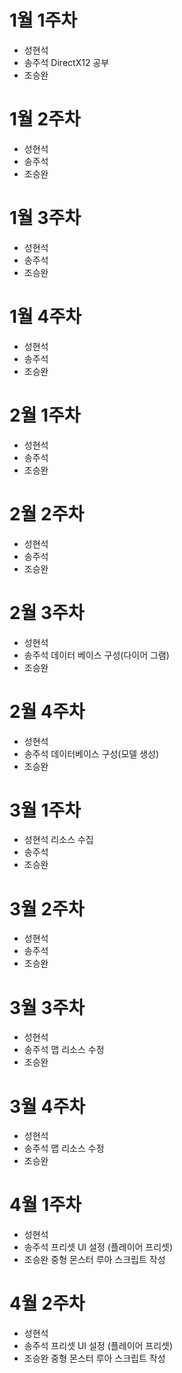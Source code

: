 # 1월 1주차
- 성현석	
- 송주석	DirectX12 공부
- 조승완

# 1월 2주차
- 성현석	
- 송주석	
- 조승완	

# 1월 3주차
- 성현석	
- 송주석	
- 조승완	

# 1월 4주차
- 성현석	
- 송주석	
- 조승완

# 2월 1주차
- 성현석	
- 송주석	
- 조승완

# 2월 2주차
- 성현석	
- 송주석	
- 조승완

# 2월 3주차
- 성현석	
- 송주석	데이터 베이스 구성(다이어 그램) 
- 조승완	

# 2월 4주차
- 성현석	
- 송주석	데이터베이스 구성(모델 생성)
- 조승완	

# 3월 1주차
- 성현석	리소스 수집
- 송주석	
- 조승완	

# 3월 2주차
- 성현석	
- 송주석	
- 조승완	

# 3월 3주차
- 성현석	
- 송주석	 맵 리소스 수정
- 조승완	

# 3월 4주차
- 성현석	
- 송주석	 맵 리소스 수정
- 조승완	

# 4월 1주차
- 성현석	
- 송주석	프리셋 UI 설정 (플레이어 프리셋)
- 조승완	중형 몬스터 루아 스크립트 작성

# 4월 2주차
- 성현석	
- 송주석	프리셋 UI 설정 (플레이어 프리셋)
- 조승완	중형 몬스터 루아 스크립트 작성
